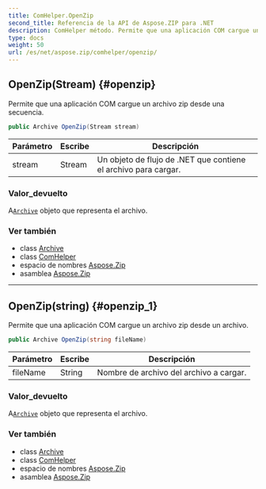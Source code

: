 ```yaml
---
title: ComHelper.OpenZip
second_title: Referencia de la API de Aspose.ZIP para .NET
description: ComHelper método. Permite que una aplicación COM cargue un archivo zip desde una secuencia.
type: docs
weight: 50
url: /es/net/aspose.zip/comhelper/openzip/
---
```

## OpenZip(Stream) {#openzip}

Permite que una aplicación COM cargue un archivo zip desde una secuencia.

```csharp
public Archive OpenZip(Stream stream)
```

| Parámetro | Escribe | Descripción |
| --- | --- | --- |
| stream | Stream | Un objeto de flujo de .NET que contiene el archivo para cargar. |

### Valor_devuelto

A[`Archive`](../../archive/) objeto que representa el archivo.

### Ver también

* class [Archive](../../archive/)
* class [ComHelper](../)
* espacio de nombres [Aspose.Zip](../../comhelper/)
* asamblea [Aspose.Zip](../../../)

---

## OpenZip(string) {#openzip_1}

Permite que una aplicación COM cargue un archivo zip desde un archivo.

```csharp
public Archive OpenZip(string fileName)
```

| Parámetro | Escribe | Descripción |
| --- | --- | --- |
| fileName | String | Nombre de archivo del archivo a cargar. |

### Valor_devuelto

A[`Archive`](../../archive/) objeto que representa el archivo.

### Ver también

* class [Archive](../../archive/)
* class [ComHelper](../)
* espacio de nombres [Aspose.Zip](../../comhelper/)
* asamblea [Aspose.Zip](../../../)


